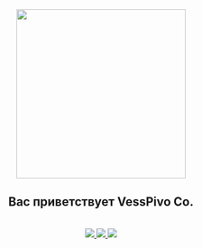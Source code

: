 <div id="header" align="center">
  <img src="https://ru.yougile.com/user-data/0234deb0-05d8-4d51-ae50-85e3767730e8/image.png?previews[]=-256-preview@256x256" width="300"/>
</div>
  <div id="header" align="center">
<div><b><h2>Вас приветствует VessPivo Co.</h2></b></div>
<br>
<div id="header" align="center">
<div id="badges">
  <a href="https://m.vk.com/dellyyy">
  <img src="https://img.shields.io/badge/Вконтакте-blue?style=for-the-badge&logo=VK&logoColor=white"/>
  </a>
  <a href="https://www.faceit.com/ru/players/Delyyy-">
  <img src="https://img.shields.io/badge/Faceit-black?style=for-the-badge&logo=Faceit&logoColor=orange"/>
  </a>
  <a href="https://steamcommunity.com/profiles/76561199070251239">
  <img src="https://img.shields.io/badge/Steam-gray?style=for-the-badge&logo=Steam&logoColor=white"/>
  </a>
</div><br>
